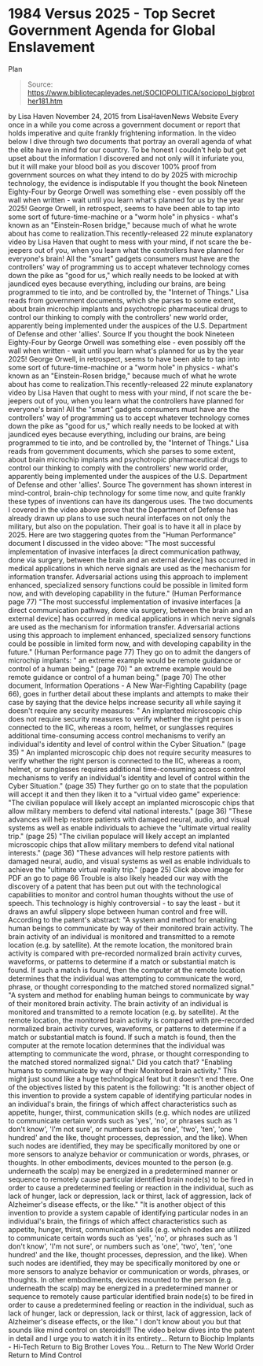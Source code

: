 # 1984 Versus 2025 - Top Secret Government Agenda for Global Enslavement 
Plan

> Source: https://www.bibliotecapleyades.net/SOCIOPOLITICA/sociopol_bigbrother181.htm

by Lisa Haven November 24, 2015
from LisaHavenNews Website
Every once in a while you come across a government document or report that holds imperative and quite frankly frightening information.
In the video below I dive through two documents that portray an overall agenda of what the elite have in mind for our country.
To be honest I couldn't help but get upset about the information I discovered and not only will it infuriate you, but it will make your blood boil as you discover 100% proof from government sources on what they intend to do by 2025 with microchip technology, the evidence is indisputable
If you thought the book Nineteen Eighty-Four by George Orwell was something else - even possibly off the wall when written - wait until you learn what's planned for us by the year 2025! George Orwell, in retrospect, seems to have been able to tap into some sort of future-time-machine or a "worm hole" in physics - what's known as an "Einstein-Rosen bridge," because much of what he wrote about has come to realization.This recently-released 22 minute explanatory video by Lisa Haven that ought to mess with your mind, if not scare the be-jeepers out of you, when you learn what the controllers have planned for everyone's brain! All the "smart" gadgets consumers must have are the controllers' way of programming us to accept whatever technology comes down the pike as "good for us," which really needs to be looked at with jaundiced eyes because everything, including our brains, are being programmed to tie into, and be controlled by, the "Internet of Things." Lisa reads from government documents, which she parses to some extent, about brain microchip implants and psychotropic pharmaceutical drugs to control our thinking to comply with the controllers' new world order, apparently being implemented under the auspices of the U.S. Department of Defense and other 'allies'. Source
If you thought the book Nineteen Eighty-Four by George Orwell was something else - even possibly off the wall when written - wait until you learn what's planned for us by the year 2025!
George Orwell, in retrospect, seems to have been able to tap into some sort of future-time-machine or a "worm hole" in physics - what's known as an "Einstein-Rosen bridge," because much of what he wrote about has come to realization.This recently-released 22 minute explanatory video by Lisa Haven that ought to mess with your mind, if not scare the be-jeepers out of you, when you learn what the controllers have planned for everyone's brain!
All the "smart" gadgets consumers must have are the controllers' way of programming us to accept whatever technology comes down the pike as "good for us," which really needs to be looked at with jaundiced eyes because everything, including our brains, are being programmed to tie into, and be controlled by, the "Internet of Things." Lisa reads from government documents, which she parses to some extent, about brain microchip implants and psychotropic pharmaceutical drugs to control our thinking to comply with the controllers' new world order, apparently being implemented under the auspices of the U.S. Department of Defense and other 'allies'.
Source
The government has shown interest in mind-control, brain-chip technology for some time now, and quite frankly these types of inventions can have its dangerous uses.
The two documents I covered in the video above prove that the Department of Defense has already drawn up plans to use such neural interfaces on not only the military, but also on the population.
Their goal is to have it all in place by 2025. Here are two staggering quotes from the "Human Performance" document I discussed in the video above:
"The most successful implementation of invasive interfaces [a direct communication pathway, done via surgery, between the brain and an external device] has occurred in medical applications in which nerve signals are used as the mechanism for information transfer. Adversarial actions using this approach to implement enhanced, specialized sensory functions could be possible in limited form now, and with developing capability in the future." (Human Performance page 77)
"The most successful implementation of invasive interfaces [a direct communication pathway, done via surgery, between the brain and an external device] has occurred in medical applications in which nerve signals are used as the mechanism for information transfer.
Adversarial actions using this approach to implement enhanced, specialized sensory functions could be possible in limited form now, and with developing capability in the future."
(Human Performance page 77)
They go on to admit the dangers of microchip implants:
" an extreme example would be remote guidance or control of a human being." (page 70)
" an extreme example would be remote guidance or control of a human being."
(page 70)
The other document, Information Operations - A New War-Fighting Capability (page 66), goes in further detail about these implants and attempts to make their case by saying that the device helps increase security all while saying it doesn't require any security measures:
" An implanted microscopic chip does not require security measures to verify whether the right person is connected to the IIC, whereas a room, helmet, or sunglasses requires additional time-consuming access control mechanisms to verify an individual's identity and level of control within the Cyber Situation." (page 35)
" An implanted microscopic chip does not require security measures to verify whether the right person is connected to the IIC, whereas a room, helmet, or sunglasses requires additional time-consuming access control mechanisms to verify an individual's identity and level of control within the Cyber Situation."
(page 35)
They further go on to state that the population will accept it and then they liken it to a "virtual video game" experience:
"The civilian populace will likely accept an implanted microscopic chips that allow military members to defend vital national interests." (page 36) "These advances will help restore patients with damaged neural, audio, and visual systems as well as enable individuals to achieve the "ultimate virtual reality trip." (page 25)
"The civilian populace will likely accept an implanted microscopic chips that allow military members to defend vital national interests."
(page 36) "These advances will help restore patients with damaged neural, audio, and visual systems as well as enable individuals to achieve the "ultimate virtual reality trip."
(page 25)
Click above image for PDF an go to page 66
Trouble is also likely headed our way with the discovery of a patent that has been put out with the technological capabilities to monitor and control human thoughts without the use of speech.
This technology is highly controversial - to say the least - but it draws an awful slippery slope between human control and free will. According to the patent's abstract:
"A system and method for enabling human beings to communicate by way of their monitored brain activity. The brain activity of an individual is monitored and transmitted to a remote location (e.g. by satellite). At the remote location, the monitored brain activity is compared with pre-recorded normalized brain activity curves, waveforms, or patterns to determine if a match or substantial match is found. If such a match is found, then the computer at the remote location determines that the individual was attempting to communicate the word, phrase, or thought corresponding to the matched stored normalized signal."
"A system and method for enabling human beings to communicate by way of their monitored brain activity. The brain activity of an individual is monitored and transmitted to a remote location (e.g. by satellite).
At the remote location, the monitored brain activity is compared with pre-recorded normalized brain activity curves, waveforms, or patterns to determine if a match or substantial match is found.
If such a match is found, then the computer at the remote location determines that the individual was attempting to communicate the word, phrase, or thought corresponding to the matched stored normalized signal."
Did you catch that?
"Enabling humans to communicate by way of their Monitored brain activity."
This might just sound like a huge technological feat but it doesn't end there.
One of the objectives listed by this patent is the following:
"It is another object of this invention to provide a system capable of identifying particular nodes in an individual's brain, the firings of which affect characteristics such as appetite, hunger, thirst, communication skills (e.g. which nodes are utilized to communicate certain words such as 'yes', 'no', or phrases such as 'I don't know', 'I'm not sure', or numbers such as 'one', 'two', 'ten', 'one hundred' and the like, thought processes, depression, and the like). When such nodes are identified, they may be specifically monitored by one or more sensors to analyze behavior or communication or words, phrases, or thoughts. In other embodiments, devices mounted to the person (e.g. underneath the scalp) may be energized in a predetermined manner or sequence to remotely cause particular identified brain node(s) to be fired in order to cause a predetermined feeling or reaction in the individual, such as lack of hunger, lack or depression, lack or thirst, lack of aggression, lack of Alzheimer's disease effects, or the like."
"It is another object of this invention to provide a system capable of identifying particular nodes in an individual's brain, the firings of which affect characteristics such as appetite, hunger, thirst, communication skills (e.g. which nodes are utilized to communicate certain words such as 'yes', 'no', or phrases such as 'I don't know', 'I'm not sure', or numbers such as 'one', 'two', 'ten', 'one hundred' and the like, thought processes, depression, and the like).
When such nodes are identified, they may be specifically monitored by one or more sensors to analyze behavior or communication or words, phrases, or thoughts.
In other embodiments, devices mounted to the person (e.g. underneath the scalp) may be energized in a predetermined manner or sequence to remotely cause particular identified brain node(s) to be fired in order to cause a predetermined feeling or reaction in the individual, such as lack of hunger, lack or depression, lack or thirst, lack of aggression, lack of Alzheimer's disease effects, or the like."
I don't know about you but that sounds like mind control on steroids!!! The video below dives into the patent in detail and I urge you to watch it in its entirety...
Return to Biochip Implants - Hi-Tech
Return to Big Brother Loves You...
Return to The New World Order
Return to Mind Control
